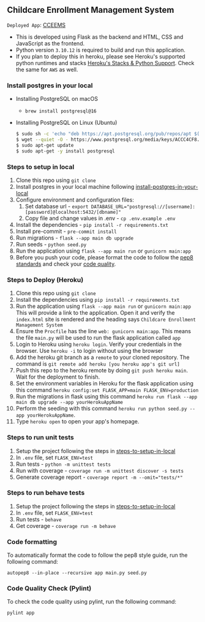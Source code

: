 ## Childcare Enrollment Management System

`Deployed App`: [CCEEMS](https://childcare-d71b0285d615.herokuapp.com/)

* This is developed using Flask as the backend and HTML, CSS and JavaScript as the frontend.
* Python version `3.10.12` is required to build and run this application.
* If you plan to deploy this in heroku, please see Heroku's supported python runtimes and stacks [Heroku\'s Stacks & Python Support](https://devcenter.heroku.com/articles/python-support). Check the same for `AWS` as well.


### Install postgres in your local
- Installing PostgreSQL on macOS
    - ```brew install postgresql@16```

- Installing PostgreSQL on Linux (Ubuntu)
    ```sh
    $ sudo sh -c 'echo "deb https://apt.postgresql.org/pub/repos/apt $(lsb_release -cs)-pgdg main" > /etc/apt/sources.list.d/pgdg.list'
    $ wget --quiet -O - https://www.postgresql.org/media/keys/ACCC4CF8.asc | sudo apt-key add -
    $ sudo apt-get update
    $ sudo apt-get -y install postgresql
    ```

### Steps to setup in local
1. Clone this repo using `git clone`
1. Install postgres in your local machine following [install-postgres-in-your-local](#install-postgres-in-your-local)
1. Configure environment and configuration files:
   1. Set database url - `export DATABASE_URL="postgresql://[username]:[password]@localhost:5432/[dbname]"`
   1. Copy file and change values in .env - `cp .env.example .env`
1. Install the dependencies - `pip install -r requirements.txt`
1. Install pre-commit - `pre-commit install`
1. Run migrations - `flask --app main db upgrade`
1. Run seeds - `python seed.py`
1. Run the application using `flask --app main run` or `gunicorn main:app`
1. Before you push your code, please format the code to follow the [pep8 standards](#code-formatting) and check your [code quality](#code-quality-check-pylint).

### Steps to Deploy (Heroku)
1. Clone this repo using `git clone`
1. Install the dependencies using `pip install -r requirements.txt`
1. Run the application using `flask --app main run` or `gunicorn main:app`
    This will provide a link to the application. Open it and verify the `index.html` site is rendered and the heading says `Childcare Enrollment Management System`
1. Ensure the `Procfile` has the line `web: gunicorn main:app`. This means the file `main.py` will be used to run the flask application called `app`
1. Login to Heroku using `heroku login`. Verify your credentials in the browser. Use `heroku -i` to login without using the browser
1. Add the heroku git branch as a `remote` to your cloned repository. The command is `git remote add heroku [you heroku app's git url]`
2. Push this repo to the heroku remote by doing `git push heroku main`. Wait for the deployment to finish.
3. Set the environment variables in Heroku for the flask application using this command `heroku config:set FLASK_APP=main FLASK_ENV=production`
4. Run the migrations in flask using this command `heroku run flask --app main db upgrade --app yourHerokuAppName`
5. Perform the seeding with this command `heroku run python seed.py --app yourHerokuAppName`.
6. Type `heroku open` to open your app's homepage.

### Steps to run unit tests
1. Setup the project following the steps in [steps-to-setup-in-local](#steps-to-setup-in-local)
1. In `.env` file, set `FLASK_ENV=test`
1. Run tests - `python -m unittest tests`
1. Run with coverage - `coverage run -m unittest discover -s tests`
1. Generate coverage report - `coverage report -m --omit="tests/*"`

### Steps to run behave tests
1. Setup the project following the steps in [steps-to-setup-in-local](#steps-to-setup-in-local)
1. In `.env` file, set `FLASK_ENV=test`
1. Run tests - `behave`
1. Get coverage - `coverage run -m behave`


### Code formatting
To automatically format the code to follow the pep8 style guide, run the following command:
```
autopep8 --in-place --recursive app main.py seed.py
```

### Code Quality Check (Pylint)
To check the code quality using pylint, run the following command:
```
pylint app
```
